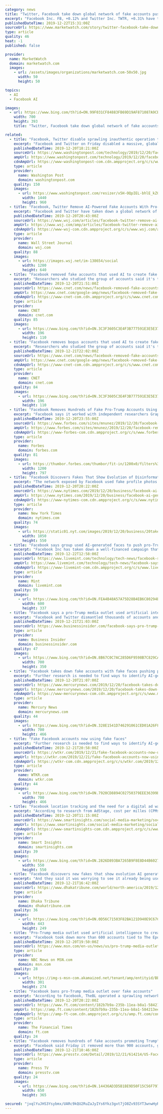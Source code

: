 ```yaml
---
category: news
title: "Twitter, Facebook take down global network of fake accounts pushing pro-Trump messages"
excerpt: "Facebook Inc. FB, +0.12% and Twitter Inc. TWTR, +0.31% have taken down a global network of fake accounts used in a coordinated campaign to push pro-Trump political messages, including some that used artificial intelligence tools to try to mask the behavior, the companies and outside research firms they worked with said. President Donald Trump ..."
publishedDateTime: 2019-12-22T15:31:00Z
sourceUrl: https://www.marketwatch.com/story/twitter-facebook-take-down-global-network-of-fake-accounts-pushing-pro-trump-messages-2019-12-22?link=MW_latest_news
type: article
quality: 46
heat: -1
published: false

provider:
  name: MarketWatch
  domain: marketwatch.com
  images:
    - url: /assets/images/organizations/marketwatch.com-50x50.jpg
      width: 50
      height: 50

topics:
  - AI
  - Facebook AI

images:
  - url: https://www.bing.com/th?id=ON.99F031CF84883FB69D19AF871087A9CB
    width: 700
    height: 393
    title: "Twitter, Facebook take down global network of fake accounts pushing pro-Trump messages"

related:
  - title: "Facebook, Twitter disable sprawling inauthentic operation that used AI to make fake faces"
    excerpt: "Facebook and Twitter on Friday disabled a massive, global network of fake accounts that pushed pro-Trump messages and covered its tracks using inauthentic photos generated with the aid of artificial intelligence. The use of AI to trick social-media ..."
    publishedDateTime: 2019-12-20T18:21:00Z
    sourceUrl: https://www.washingtonpost.com/technology/2019/12/20/facebook-twitter-disable-sprawling-inauthentic-operation-that-used-ai-make-fake-faces/
    ampUrl: https://www.washingtonpost.com/technology/2019/12/20/facebook-twitter-disable-sprawling-inauthentic-operation-that-used-ai-make-fake-faces/?outputType=amp
    cdnAmpUrl: https://www-washingtonpost-com.cdn.ampproject.org/c/s/www.washingtonpost.com/technology/2019/12/20/facebook-twitter-disable-sprawling-inauthentic-operation-that-used-ai-make-fake-faces/?outputType=amp
    type: article
    provider:
      name: Washington Post
      domain: washingtonpost.com
    quality: 150
    images:
      - url: https://www.washingtonpost.com/resizer/x5H-OQpIEL-bhlE_kZGB-KLLQE8=/1440x0/smart/arc-anglerfish-washpost-prod-washpost.s3.amazonaws.com/public/M5QPN6BCZMI6VMBU3Z64FNIZTM.jpg
        width: 1440
        height: 960
  - title: "Facebook, Twitter Remove AI-Powered Fake Accounts With Pro-Trump Messages"
    excerpt: "Facebook and Twitter have taken down a global network of fake accounts used in a coordinated campaign to push pro-Trump political messages, including some that used artificial intelligence tools to try to mask the behavior,"
    publishedDateTime: 2019-12-20T20:43:00Z
    sourceUrl: https://www.wsj.com/articles/facebook-twitter-remove-ai-powered-fake-accounts-with-pro-trump-messages-11576873453
    ampUrl: https://www.wsj.com/amp/articles/facebook-twitter-remove-ai-powered-fake-accounts-with-pro-trump-messages-11576873453
    cdnAmpUrl: https://www-wsj-com.cdn.ampproject.org/c/s/www.wsj.com/amp/articles/facebook-twitter-remove-ai-powered-fake-accounts-with-pro-trump-messages-11576873453
    type: article
    provider:
      name: Wall Street Journal
      domain: wsj.com
    quality: 88
    images:
      - url: https://images.wsj.net/im-138654/social
        width: 1280
        height: 640
  - title: "Facebook removed fake accounts that used AI to create fake profile pictures"
    excerpt: "Researchers who studied the group of accounts said it's the first time they've seen AI-generated images used at such a large scale, raising concerns about how the social network will tackle this problem ahead of the 2020 US presidential election. Facebook, which owns Instagram, also took down fake accounts from the photo-sharing service."
    publishedDateTime: 2019-12-20T21:51:00Z
    sourceUrl: https://www.cnet.com/news/facebook-removed-fake-accounts-that-used-ai-to-create-fake-profile-pictures/
    ampUrl: https://www.cnet.com/google-amp/news/facebook-removed-fake-accounts-that-used-ai-to-create-fake-profile-pictures/
    cdnAmpUrl: https://www-cnet-com.cdn.ampproject.org/c/s/www.cnet.com/google-amp/news/facebook-removed-fake-accounts-that-used-ai-to-create-fake-profile-pictures/
    type: article
    provider:
      name: CNET
      domain: cnet.com
    quality: 85
    images:
      - url: https://www.bing.com/th?id=ON.3C3F3605C3E4F3B777591E3E5E37C2AE
        width: 196
        height: 110
  - title: "Facebook removes bogus accounts that used AI to create fake profile pictures"
    excerpt: "Researchers who studied the group of accounts said it's the first time they've seen AI-generated images used on such a large scale, raising concerns about how the social network will tackle this problem ahead of the 2020 US presidential election. The company also took down fake accounts from the photo-sharing service Instagram, which it owns."
    publishedDateTime: 2019-12-21T22:02:00Z
    sourceUrl: https://www.cnet.com/news/facebook-removed-fake-accounts-that-used-ai-to-create-fake-profile-pictures/
    ampUrl: https://www.cnet.com/google-amp/news/facebook-removed-fake-accounts-that-used-ai-to-create-fake-profile-pictures/
    cdnAmpUrl: https://www-cnet-com.cdn.ampproject.org/c/s/www.cnet.com/google-amp/news/facebook-removed-fake-accounts-that-used-ai-to-create-fake-profile-pictures/
    type: article
    provider:
      name: CNET
      domain: cnet.com
    quality: 84
    images:
      - url: https://www.bing.com/th?id=ON.3C3F3605C3E4F3B777591E3E5E37C2AE
        width: 196
        height: 110
  - title: "Facebook Removes Hundreds of Fake Pro-Trump Accounts Using AI-Generated Profile Photos"
    excerpt: "Facebook says it worked with independent researchers Graphika and the Atlantic Council’s Digital Forensic Research Lab (DFRLab) before taking action against ... Friday that outlined their discoveries — most notably that the network was using artificial intelligence to generate fake profile photos. The network banned by Facebook used fake ..."
    publishedDateTime: 2019-12-20T23:55:00Z
    sourceUrl: https://www.forbes.com/sites/mnunez/2019/12/20/facebook-removes-hundreds-of-fake-pro-trump-accounts-using-ai-generated-profile-photos/
    ampUrl: https://www.forbes.com/sites/mnunez/2019/12/20/facebook-removes-hundreds-of-fake-pro-trump-accounts-using-ai-generated-profile-photos/amp/
    cdnAmpUrl: https://www-forbes-com.cdn.ampproject.org/c/s/www.forbes.com/sites/mnunez/2019/12/20/facebook-removes-hundreds-of-fake-pro-trump-accounts-using-ai-generated-profile-photos/amp/
    type: article
    provider:
      name: Forbes
      domain: forbes.com
    quality: 81
    images:
      - url: https://thumbor.forbes.com/thumbor/fit-in/1200x0/filters%3Aformat%28jpg%29/https%3A%2F%2Fspecials-images.forbesimg.com%2Fimageserve%2F939701722%2F0x0.jpg
        width: 1200
        height: 797
  - title: "Facebook Discovers Fakes That Show Evolution of Disinformation"
    excerpt: "The network exposed by Facebook used fake profile photos generated with artificial intelligence.Credit...Graphika/The Atlantic Council’s Digital Forensic Research Lab Facebook said on Friday that it had removed hundreds of accounts with ties to the Epoch Media Group, parent company of the Falun Gong-related publication and conservative news ..."
    publishedDateTime: 2019-12-20T20:22:00Z
    sourceUrl: https://www.nytimes.com/2019/12/20/business/facebook-ai-generated-profiles.html
    ampUrl: https://www.nytimes.com/2019/12/20/business/facebook-ai-generated-profiles.amp.html
    cdnAmpUrl: https://www-nytimes-com.cdn.ampproject.org/c/s/www.nytimes.com/2019/12/20/business/facebook-ai-generated-profiles.amp.html
    type: article
    provider:
      name: New York Times
      domain: nytimes.com
    quality: 74
    images:
      - url: https://static01.nyt.com/images/2019/12/20/business/20takedown3/merlin_166226280_01e1cbc9-c350-4082-8c26-13e406edc001-facebookJumbo.jpg
        width: 1050
        height: 550
  - title: "Facebook says group used AI-generated faces to push pro-Trump messages"
    excerpt: "Facebook Inc has taken down a well-financed campaign that used dozens of artificially generated faces to spread pro-Trump and anti-Chinese government messages, the company and outside researchers said on Friday. Researchers from New York-based Graphika and the Digitial Forensics Research Lab, an arm of the Washington-based Atlantic Council ..."
    publishedDateTime: 2019-12-22T12:58:00Z
    sourceUrl: https://www.livemint.com/technology/tech-news/facebook-says-group-used-ai-generated-faces-to-push-pro-trump-messages-11577018518743.html
    ampUrl: https://www.livemint.com/technology/tech-news/facebook-says-group-used-ai-generated-faces-to-push-pro-trump-messages/amp-11577018518743.html
    cdnAmpUrl: https://www-livemint-com.cdn.ampproject.org/c/s/www.livemint.com/technology/tech-news/facebook-says-group-used-ai-generated-faces-to-push-pro-trump-messages/amp-11577018518743.html
    type: article
    provider:
      name: Mint
      domain: livemint.com
    quality: 59
    images:
      - url: https://www.bing.com/th?id=ON.FEA4B48A57A75D28B4EB6C80294BA8A6
        width: 600
        height: 337
  - title: "Facebook says a pro-Trump media outlet used artificial intelligence to create fake people and push conspiracies"
    excerpt: "Facebook and Twitter dismantled thousands of accounts and pages that were part of a global network seeking to push pro-Trump messaging."
    publishedDateTime: 2019-12-21T21:03:00Z
    sourceUrl: https://www.businessinsider.com/facebook-says-pro-trump-media-outlet-used-fake-profiles-2019-12
    type: article
    provider:
      name: Business Insider
      domain: businessinsider.com
    quality: 47
    images:
      - url: https://www.bing.com/th?id=ON.8B67C0C7AC285D6F9598B7C829CA375C
        width: 700
        height: 350
  - title: "Facebook takes down fake accounts with fake faces pushing politics"
    excerpt: "Further research is needed to find ways to identify AI-generated profile pictures reliably and at scale, so that platforms and researchers can automate their detection.” In all, Facebook said Friday, it had removed a network of 610 Facebook accounts, 89 pages, 90 groups, and 72 Instagram accounts. About 55 million accounts followed one or ..."
    publishedDateTime: 2019-12-20T21:07:00Z
    sourceUrl: https://www.mercurynews.com/2019/12/20/facebook-takes-down-fake-accounts-with-fake-faces-pushing-politics/
    ampUrl: https://www.mercurynews.com/2019/12/20/facebook-takes-down-fake-accounts-with-fake-faces-pushing-politics/amp/
    cdnAmpUrl: https://www-mercurynews-com.cdn.ampproject.org/c/s/www.mercurynews.com/2019/12/20/facebook-takes-down-fake-accounts-with-fake-faces-pushing-politics/amp/
    type: article
    provider:
      name: Mercury News
      domain: mercurynews.com
    quality: 44
    images:
      - url: https://www.bing.com/th?id=ON.328E1541D746291061CED01A26FFA669
        width: 700
        height: 466
  - title: "Fake Facebook accounts now using fake faces"
    excerpt: "Further research is needed to find ways to identify AI-generated profile pictures reliably and at scale, so that platforms and researchers can automate their detection.” In all, Facebook said Friday, it had removed a network of 610 Facebook accounts, 89 pages, 90 groups, and 72 Instagram accounts. About 55 million accounts followed one or ..."
    publishedDateTime: 2019-12-21T20:58:00Z
    sourceUrl: https://wtkr.com/2019/12/21/fake-facebook-accounts-now-using-fake-faces/
    ampUrl: https://wtkr.com/2019/12/21/fake-facebook-accounts-now-using-fake-faces/amp/
    cdnAmpUrl: https://wtkr-com.cdn.ampproject.org/c/s/wtkr.com/2019/12/21/fake-facebook-accounts-now-using-fake-faces/amp/
    type: article
    provider:
      name: WTKR.com
      domain: wtkr.com
    quality: 44
    images:
      - url: https://www.bing.com/th?id=ON.7920CD8894C02750379EEE36399BC359
        width: 700
        height: 466
  - title: "Facebook location tracking and the need for a digital ad watchdog – News roundup"
    excerpt: "According to research from AdStage, cost per milles (CPMs) on Facebook have grown 90% year-on-year ... Back in July, Instagram launched its anti-bullying tools, including a pop-up that provided a warning to users when its AI detects that a comment they are posting could be offensive. According to the platform, this prompt has seen some good ..."
    publishedDateTime: 2019-12-20T11:15:00Z
    sourceUrl: https://www.smartinsights.com/social-media-marketing/social-media-governance/news-roundup-20-december-2019/
    ampUrl: https://www.smartinsights.com/social-media-marketing/social-media-governance/news-roundup-20-december-2019/amp/
    cdnAmpUrl: https://www-smartinsights-com.cdn.ampproject.org/c/s/www.smartinsights.com/social-media-marketing/social-media-governance/news-roundup-20-december-2019/amp/
    type: article
    provider:
      name: Smart Insights
      domain: smartinsights.com
    quality: 39
    images:
      - url: https://www.bing.com/th?id=ON.2826D893BA7265B9F8E8D44B6027F527
        width: 550
        height: 550
  - title: "Facebook discovers new fakes that show evolution AI generated disinformation"
    excerpt: "And they said it was worrying to see it already being used in a coordinated effort on Facebook ... AI systems being created in labs at big tech companies like Google, the network of fake accounts showed \"an eerie, tech-enabled future of disinformation,\" said Graham Brookie, director of the Atlantic Council’s Digital Forensic Research Lab."
    publishedDateTime: 2019-12-21T16:42:00Z
    sourceUrl: https://www.dhakatribune.com/world/north-america/2019/12/21/facebook-discovers-new-fakes-that-show-evolution-ai-generated-disinformation
    type: article
    provider:
      name: Dhaka Tribune
      domain: dhakatribune.com
    quality: 36
    images:
      - url: https://www.bing.com/th?id=ON.0D56C71503F82BA121D940E9C67C7E34
        width: 443
        height: 249
  - title: "Pro-Trump media outlet used artificial intelligence to create fake people, Facebook says"
    excerpt: "Facebook took down more than 600 accounts tied to The Epoch Times, a media outlet that has spent heavily on digital ads to push pro-Trump conspiracy theories."
    publishedDateTime: 2019-12-20T19:50:00Z
    sourceUrl: https://www.msn.com/en-us/news/us/pro-trump-media-outlet-used-artificial-intelligence-to-create-fake-people-facebook-says/ar-BBYcYam
    type: article
    provider:
      name: NBC News on MSN.com
      domain: msn.com
    quality: 28
    images:
      - url: https://img-s-msn-com.akamaized.net/tenant/amp/entityid/BBYcP7a.img?h=274&amp;w=300&amp;m=6&amp;q=60&amp;o=f&amp;l=f&amp;x=184&amp;y=151
        width: 301
        height: 274
  - title: "Facebook bans pro-Trump media outlet over fake accounts"
    excerpt: "According to Facebook, TheBL operated a sprawling network of fake accounts, posing as Americans and generating unique profile photos using artificial intelligence ... and Atlantic Council's Digital Forensic Research Lab, said: “The strong focus on ..."
    publishedDateTime: 2019-12-20T20:22:00Z
    sourceUrl: https://www.ft.com/content/182b7b9a-235b-11ea-b8a1-584213ee7b2b
    ampUrl: https://amp.ft.com/content/182b7b9a-235b-11ea-b8a1-584213ee7b2b
    cdnAmpUrl: https://amp-ft-com.cdn.ampproject.org/c/s/amp.ft.com/content/182b7b9a-235b-11ea-b8a1-584213ee7b2b
    type: article
    provider:
      name: The Financial Times
      domain: ft.com
    quality: 24
  - title: "Facebook removes hundreds of fake accounts promoting Trump"
    excerpt: "Facebook said Friday it removed more than 900 accounts, groups, and pages on its own platform and Instagram for using fake accounts to mislead users, including with false profile photos generated by artificial intelligence ... Graphika and the Digitial Forensics Research Lab. The Epoch Times was founded in 2000 by John Tang and a group of ..."
    publishedDateTime: 2019-12-21T10:46:00Z
    sourceUrl: https://www.presstv.com/Detail/2019/12/21/614214/US-Facebook-removes-hundreds-fake-accounts-Trump
    type: article
    provider:
      name: Press TV
      domain: presstv.com
    quality: 24
    images:
      - url: https://www.bing.com/th?id=ON.14436AD3D5B1BE9D50F15C56F797C997
        width: 650
        height: 365

secured: "jxqlYuJHS3Ysybmx/UARc9kQU2RuZaJyIYs6Ykz3gxt7jO8Zv93SYT3wnwHyREgnBNn/iz5WBGd5Lfe/oA49zbA+fMHEPBlgVQ4yNT9Y4FeRvAtUhJTLvM9YvqeTirLD034JPmMv5aRPPhMT/N88vkCAQyQzO3GQKjaKdMt/+fLv/yMZYI62RbRIi0vftydAQqE85UeAgzhRgZSWhqj7ezbs+QxTQmCntc6pPXXmjrA+Fvq74knUpY5sMeM3pOjn+RgMnu4mR8jdN1U9rIt/4A==;2ZBeuh8NAje/HcV3VrQdmw=="
---
```


